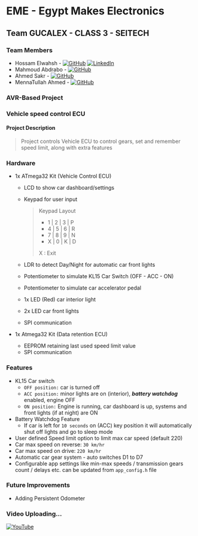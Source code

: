 # EME - Egypt Makes Electronics

## Team GUCALEX - CLASS 3 - SEITECH

### Team Members

- Hossam Elwahsh - [![GitHub](https://img.shields.io/badge/github-%23121011.svg?style=flat&logo=github&logoColor=white)](https://github.com/HossamElwahsh) [![LinkedIn](https://img.shields.io/badge/linkedin-%230077B5.svg?style=flat&logo=linkedin&logoColor=white)](https://www.linkedin.com/in/hossam-elwahsh/)
- Mahmoud Abdrabo - [![GitHub](https://img.shields.io/badge/github-%23121011.svg?style=flat&logo=github&logoColor=white)](https://github.com/Mahmoud-Abdrabo)
- Ahmed Sakr - [![GitHub](https://img.shields.io/badge/github-%23121011.svg?style=flat&logo=github&logoColor=white)](https://github.com/Ahmeddsakrrr)
- MennaTullah Ahmed - [![GitHub](https://img.shields.io/badge/github-%23121011.svg?style=flat&logo=github&logoColor=white)](https://github.com/Menna-Ahmed)

### AVR-Based Project

### Vehicle speed control ECU

#### Project Description

> Project controls Vehicle ECU to control gears, set and remember speed limit, along with extra features

### Hardware

- 1x ATmega32 Kit (Vehicle Control ECU)
  - LCD to show car dashboard/settings
  - Keypad for user input
        
    > Keypad Layout
    > * 1 | 2 | 3 | P
    > * 4 | 5 | 6 | R 
    > * 7 | 8 | 9 | N 
    > * X | 0 | K | D
    >
    > X : Exit
     
  - LDR to detect Day/Night for automatic car front lights
  - Potentiometer to simulate KL15 Car Switch (OFF - ACC - ON)
  - Potentiometer to simulate car accelerator pedal
  - 1x LED (Red) car interior light
  - 2x LED car front lights
  - SPI communication


- 1x Atmega32 Kit (Data retention ECU)
  - EEPROM retaining last used speed limit value
  - SPI communication
   
### Features
- KL15 Car switch
  - `OFF position:` car is turned off
  - `ACC position:` minor lights are on (interior), ***battery watchdog*** enabled, engine OFF
  - `ON position:` Engine is running, car dashboard is up, systems and front lights (if at night) are ON
- Battery Watchdog Feature
  - If car is left for `10 seconds` on (ACC) key position it will automatically shut off lights and go to sleep mode
- User defined Speed limit option to limit max car speed (default 220)
- Car max speed on reverse: `30 km/hr`
- Car max speed on drive: `220 km/hr`
- Automatic car gear system - auto switches D1 to D7
- Configurable app settings like min-max speeds / transmission gears count / delays etc. can be updated from `app_config.h` file

### Future Improvements
- Adding Persistent Odometer
 
### Video Uploading...
[![YouTube](https://img.shields.io/badge/YouTube-%23FF0000.svg?style=flat&logo=YouTube&logoColor=white)](https://youtu.be/CEY3r9wBMeo)

